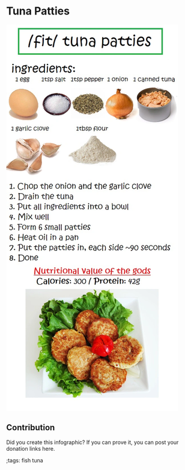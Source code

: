 # Tuna Patties

![](fitpics/tuna-patties.webp)

## Contribution

Did you create this infographic? If you can prove it, you can post your donation links here. 

;tags: fish tuna
